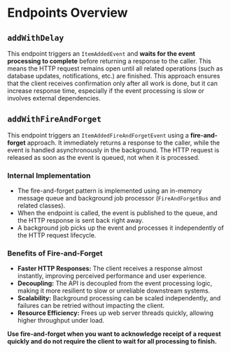 
# Endpoints Overview

## `addWithDelay`
This endpoint triggers an `ItemAddedEvent` and **waits for the event processing to complete** before returning a response to the caller. This means the HTTP request remains open until all related operations (such as database updates, notifications, etc.) are finished. This approach ensures that the client receives confirmation only after all work is done, but it can increase response time, especially if the event processing is slow or involves external dependencies.

## `addWithFireAndForget`
This endpoint triggers an `ItemAddedFireAndForgetEvent` using a **fire-and-forget** approach. It immediately returns a response to the caller, while the event is handled asynchronously in the background. The HTTP request is released as soon as the event is queued, not when it is processed.

### Internal Implementation
- The fire-and-forget pattern is implemented using an in-memory message queue and background job processor (`FireAndForgetBus` and related classes).
- When the endpoint is called, the event is published to the queue, and the HTTP response is sent back right away.
- A background job picks up the event and processes it independently of the HTTP request lifecycle.

### Benefits of Fire-and-Forget
- **Faster HTTP Responses:** The client receives a response almost instantly, improving perceived performance and user experience.
- **Decoupling:** The API is decoupled from the event processing logic, making it more resilient to slow or unreliable downstream systems.
- **Scalability:** Background processing can be scaled independently, and failures can be retried without impacting the client.
- **Resource Efficiency:** Frees up web server threads quickly, allowing higher throughput under load.

**Use fire-and-forget when you want to acknowledge receipt of a request quickly and do not require the client to wait for all processing to finish.**

